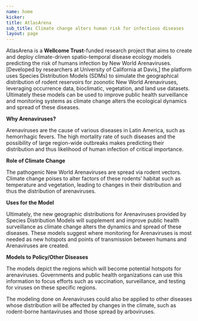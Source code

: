 ```yaml
---
name: home
kicker:
title: AtlasArena
sub_title: Climate change alters human risk for infectious diseases
layout: page
---
```


AtlasArena is a **Wellcome Trust**-funded research project that aims to create and deploy climate-driven spatio-temporal disease ecology models predicting the risk of humans infection by New World Arenaviruses. [Developed by researchers at University of California at Davis,] the platform uses Species Distribution Models (SDMs) to simulate the geographical distribution of rodent reservoirs for zoonotic New World Arenaviruses, leveraging occurrence data, bioclimatic, vegetation, and land use datasets. Ultimately these models can be used to improve public health surveillance and monitoring systems as climate change alters the ecological dynamics and spread of these diseases.

**Why Arenaviruses?**

Arenaviruses are the cause of various diseases in Latin America,  such as hemorrhagic fevers. The high mortality rate of such diseases and the possibility of large region-wide outbreaks makes predicting their distribution and thus likelihood of human infection of critical importance.

**Role of Climate Change**

The pathogenic New World Arenaviruses are spread via rodent vectors. Climate change poises to alter factors of these rodents’ habitat such as temperature and vegetation, leading to changes in their distribution and thus the distribution of arenaviruses.

**Uses for the Model**

Ultimately, the new geographic distributions for Arenaviruses provided by Species Distribution Models will supplement and improve public health surveillance as climate change alters the dynamics and spread of these diseases. These models suggest where monitoring for Arenaviruses is most needed as new hotspots and points of transmission between humans and Arenaviruses are created.

**Models to Policy/Other Diseases**

The models depict the regions which will become potential hotspots for arenaviruses. Governments and public health organizations can use this information to focus efforts such as vaccination, surveillance, and testing for viruses on these specific regions.

The modeling done on Arenaviruses could also be applied to other diseases whose distribution will be affected by changes in the climate, such as rodent-borne hantaviruses and those spread by arboviruses.
